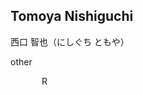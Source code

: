 ## Tomoya Nishiguchi

西口 智也（にしぐち ともや）

other

<div style="display: flex; gap: 10px;">
<!-- Email -->
  <a href="tomoya.nishiguchi@nig.ac.jp" title="Email">
    <i class="fas fa-envelope"></i>
  </a>

<!-- Website -->
  <a href="https://sites.google.com/site/kfuku52/" title="Website">
    <i class="fas fa-globe"></i>
  </a>

<!-- ORCID -->
  <a href="https://orcid.org/0009-0001-3002-7533" title="ORCID">
    <i class="ai ai-orcid"></i>
  </a>

<!-- Google Scholar -->
  <a href="https://scholar.google.com/citations?user=ftvNikAAAAAJ" title="Google Scholar">
    <i class="ai ai-google-scholar"></i>
  </a>

<!-- GitHub -->
  <a href="https://github.com/mkrg01" title="GitHub">
    <i class="fab fa-github"></i>
  </a>

<!-- Researchmap -->
  <a href="https://researchmap.jp/tomoya_nishiguchi" title="Researchmap">
    <img src="https://researchmap.jp/favicon.ico" alt="Researchmap" style="height: 1em;">
  </a>

</div>